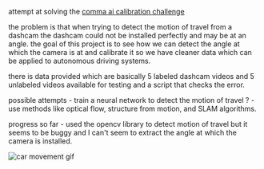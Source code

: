 attempt at solving the [comma ai calibration challenge](https://github.com/commaai/calib_challenge)

the problem is that when trying to detect the motion of travel from a dashcam the dashcam could not be installed perfectly
and may be at an angle. the goal of this project is to see how we can detect the angle at which the camera is at and calibrate it
so we have cleaner data which can be applied to autonomous driving systems.

there is data provided which are basically 5 labeled dashcam videos and 5 unlabeled videos available for testing and a script that checks
the error. 

possible attempts
    - train a neural network to detect the motion of travel ? 
    - use methods like optical flow, structure from motion, and SLAM algorithms. 

progress so far
    - used the opencv library to detect motion of travel but it seems to be buggy and I can't seem to extract the angle at which the camera
      is installed.



![car movement gif](./motion_direction.gif)
